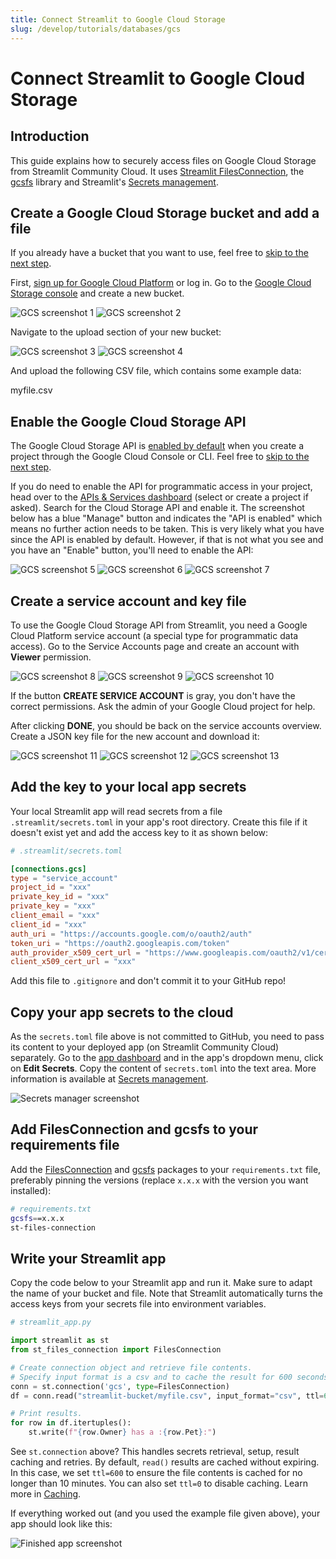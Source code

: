 ```yaml
---
title: Connect Streamlit to Google Cloud Storage
slug: /develop/tutorials/databases/gcs
---
```


# Connect Streamlit to Google Cloud Storage

## Introduction

This guide explains how to securely access files on Google Cloud Storage from Streamlit Community Cloud. It uses [Streamlit FilesConnection](https://github.com/streamlit/files-connection), the [gcsfs](https://github.com/fsspec/gcsfs) library and Streamlit's [Secrets management](/develop/concepts/connections/secrets-management).

## Create a Google Cloud Storage bucket and add a file

<Note>

If you already have a bucket that you want to use, feel free
to [skip to the next step](#enable-the-google-cloud-storage-api).

</Note>

First, [sign up for Google Cloud Platform](https://console.cloud.google.com/) or log in. Go to the [Google Cloud Storage console](https://console.cloud.google.com/storage/) and create a new bucket.

<Flex>
<Image src="/images/databases/gcs-1.png" alt="GCS screenshot 1" width={2560} height={1600} />
<Image src="/images/databases/gcs-2.png" alt="GCS screenshot 2" width={2560} height={1600} />
</Flex>

Navigate to the upload section of your new bucket:

<Flex>
<Image src="/images/databases/gcs-3.png" alt="GCS screenshot 3" width={2560} height={1600} />
<Image src="/images/databases/gcs-4.png" alt="GCS screenshot 4" width={2560} height={1600} />
</Flex>

And upload the following CSV file, which contains some example data:

<Download href="/images/databases/myfile.csv">myfile.csv</Download>

## Enable the Google Cloud Storage API

The Google Cloud Storage API is [enabled by default](https://cloud.google.com/service-usage/docs/enabled-service#default) when you create a project through the Google Cloud Console or CLI. Feel free to [skip to the next step](#create-a-service-account-and-key-file).

If you do need to enable the API for programmatic access in your project, head over to the [APIs & Services dashboard](https://console.cloud.google.com/apis/dashboard) (select or create a project if asked). Search for the Cloud Storage API and enable it. The screenshot below has a blue "Manage" button and indicates the "API is enabled" which means no further action needs to be taken. This is very likely what you have since the API is enabled by default. However, if that is not what you see and you have an "Enable" button, you'll need to enable the API:

<Flex>
<Image src="/images/databases/gcs-5.png" alt="GCS screenshot 5" width={2560} height={1600} />
<Image src="/images/databases/gcs-6.png" alt="GCS screenshot 6" width={2560} height={1600} />
<Image src="/images/databases/gcs-7.png" alt="GCS screenshot 7" width={2560} height={1600} />
</Flex>

## Create a service account and key file

To use the Google Cloud Storage API from Streamlit, you need a Google Cloud Platform service account (a special type for programmatic data access). Go to the Service Accounts page and create an account with <b>Viewer</b> permission.

<Flex>
<Image src="/images/databases/gcs-8.png" alt="GCS screenshot 8" width={2560} height={1600} />
<Image src="/images/databases/gcs-9.png" alt="GCS screenshot 9" width={2560} height={1600} />
<Image src="/images/databases/gcs-10.png" alt="GCS screenshot 10" width={2560} height={1600} />
</Flex>

<Note>

If the button **CREATE SERVICE ACCOUNT** is gray, you don't have the correct permissions. Ask the
admin of your Google Cloud project for help.

</Note>

After clicking **DONE**, you should be back on the service accounts overview. Create a JSON key file for the new account and download it:

<Flex>
<Image src="/images/databases/gcs-11.png" alt="GCS screenshot 11" width={2560} height={1600} />
<Image src="/images/databases/gcs-12.png" alt="GCS screenshot 12" width={2560} height={1600} />
<Image src="/images/databases/gcs-13.png" alt="GCS screenshot 13" width={2560} height={1600} />
</Flex>

## Add the key to your local app secrets

Your local Streamlit app will read secrets from a file `.streamlit/secrets.toml` in your app's root directory. Create this file if it doesn't exist yet and add the access key to it as shown below:

```toml
# .streamlit/secrets.toml

[connections.gcs]
type = "service_account"
project_id = "xxx"
private_key_id = "xxx"
private_key = "xxx"
client_email = "xxx"
client_id = "xxx"
auth_uri = "https://accounts.google.com/o/oauth2/auth"
token_uri = "https://oauth2.googleapis.com/token"
auth_provider_x509_cert_url = "https://www.googleapis.com/oauth2/v1/certs"
client_x509_cert_url = "xxx"
```

<Important>

Add this file to `.gitignore` and don't commit it to your GitHub repo!

</Important>

## Copy your app secrets to the cloud

As the `secrets.toml` file above is not committed to GitHub, you need to pass its content to your deployed app (on Streamlit Community Cloud) separately. Go to the [app dashboard](https://share.streamlit.io/) and in the app's dropdown menu, click on **Edit Secrets**. Copy the content of `secrets.toml` into the text area. More information is available at [Secrets management](/deploy/streamlit-community-cloud/deploy-your-app/secrets-management).

![Secrets manager screenshot](/images/databases/edit-secrets.png)

## Add FilesConnection and gcsfs to your requirements file

Add the [FilesConnection](https://github.com/streamlit/files-connection) and [gcsfs](https://github.com/fsspec/gcsfs) packages to your `requirements.txt` file, preferably pinning the versions (replace `x.x.x` with the version you want installed):

```bash
# requirements.txt
gcsfs==x.x.x
st-files-connection
```

## Write your Streamlit app

Copy the code below to your Streamlit app and run it. Make sure to adapt the name of your bucket and file. Note that Streamlit automatically turns the access keys from your secrets file into environment variables.

```python
# streamlit_app.py

import streamlit as st
from st_files_connection import FilesConnection

# Create connection object and retrieve file contents.
# Specify input format is a csv and to cache the result for 600 seconds.
conn = st.connection('gcs', type=FilesConnection)
df = conn.read("streamlit-bucket/myfile.csv", input_format="csv", ttl=600)

# Print results.
for row in df.itertuples():
    st.write(f"{row.Owner} has a :{row.Pet}:")
```

See `st.connection` above? This handles secrets retrieval, setup, result caching and retries. By default, `read()` results are cached without expiring. In this case, we set `ttl=600` to ensure the file contents is cached for no longer than 10 minutes. You can also set `ttl=0` to disable caching. Learn more in [Caching](/develop/concepts/architecture/caching).

If everything worked out (and you used the example file given above), your app should look like this:

![Finished app screenshot](/images/databases/streamlit-app.png)
